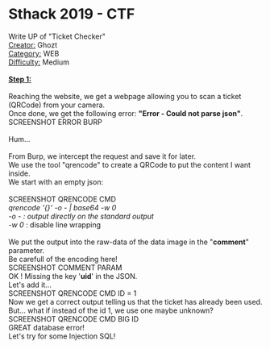 # Sthack 2019 - CTF 

Write UP of "Ticket Checker" </br>
<u>Creator:</u> Ghozt </br>
<u>Category:</u> WEB</br>
<u>Difficulty:</u> Medium </br>
</br>
<b><u>Step 1:</u></b></br>
</br>
Reaching the website, we get a webpage allowing you to scan a ticket (QRCode) from your camera.</br>
Once done, we get the following error: <b>"Error - Could not parse json"</b>.</br>
SCREENSHOT ERROR BURP</br>
</br>
Hum... </br>
</br>
From Burp, we intercept the request and save it for later.</br>
We use the tool "qrencode" to create a QRCode to put the content I want inside.</br>
We start with an empty json:</br>
</br>
SCREENSHOT QRENCODE CMD</br>
<i>qrencode '{}' -o - | base64 -w 0</i></br>
<i>-o - : output directly on the standard output</i></br>
<i>-w 0</i> : disable line wrapping</br>
</br>
We put the output into the raw-data of the data image in the "<b>comment</b>" parameter.</br>
Be carefull of the encoding here! </br>
SCREENSHOT COMMENT PARAM</br>
OK ! Missing the key '<b>uid</b>' in the JSON.</br>
Let's add it...</br>
SCREENSHOT QRENCODE CMD ID = 1</br>
Now we get a correct output telling us that the ticket has already been used.</br>
But... what if instead of the id 1, we use one maybe unknown? </br>
SCREENSHOT QRENCODE CMD BIG ID </br>
GREAT database error!</br>
Let's try for some Injection SQL!</br>
